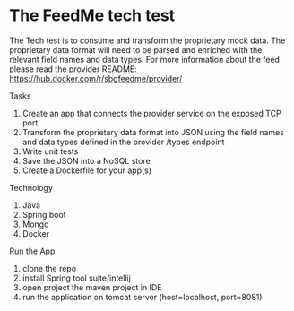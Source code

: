 # The FeedMe tech test 

The Tech test is to consume and transform the proprietary mock data. 
The proprietary data format will need to be parsed and enriched with the relevant field names and data types. 
For more information about the feed please read the provider README: https://hub.docker.com/r/sbgfeedme/provider/

Tasks
1. Create an app that connects the provider service on the exposed TCP port
2. Transform the proprietary data format into JSON using the field names and data types defined in the provider /types endpoint
3. Write unit tests
4. Save the JSON into a NoSQL store
5. Create a Dockerfile for your app(s)

Technology
1. Java
2. Spring boot
3. Mongo
4. Docker

Run the App
1. clone the repo
2. install Spring tool suite/intellij
3. open project the maven project in IDE
4. run the application on tomcat server (host=localhost, port=8081)

